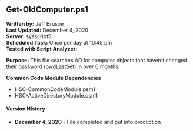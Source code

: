 ## Get-OldComputer.ps1

**Written by:** Jeff Brusoe<br>
**Last Updated:** December 4, 2020<br>
**Server:** sysscript5<br>
**Scheduled Task:** Once per day at 10:45 pm<br>
**Tested with Script Analyzer:**

**Purpose:** This file searches AD for computer objects that haven't changed their password (pwdLastSet) in over 6 months.

**Common Code Module Dependencies**<br>
* HSC-CommonCodeModule.psm1
* HSC-ActiveDirectoryModule.psm1

#### Version History
* **December 4, 2020** - File completed and put into production
